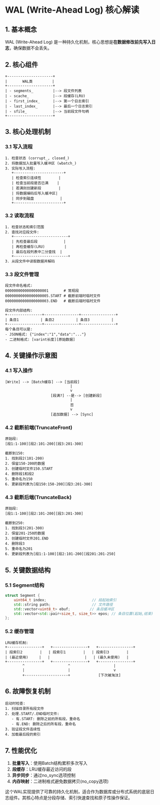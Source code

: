 # WAL (Write-Ahead Log) 核心解读

## 1. 基本概念
WAL (Write-Ahead Log) 是一种持久化机制，核心思想是**在数据修改前先写入日志**，确保数据不会丢失。

## 2. 核心组件

```
+---------------------+
|       WAL类         |
+---------------------+
| - segments_         |--> 段文件列表
| - scache_           |--> 段缓存(LRU)
| - first_index_      |--> 第一个日志索引
| - last_index_       |--> 最后一个日志索引
| - sfile_            |--> 当前段文件句柄
+---------------------+
```

## 3. 核心处理机制

### 3.1 写入流程

```
1. 检查状态 (corrupt_, closed_)
2. 将数据加入批量写入缓冲区 (wbatch_)
3. 实际写入流程:
   +-----------------------+
   | 检查索引连续性        |
   | 检查当前段是否已满    |
   | 若满则创建新段        |
   | 将数据编码后写入缓冲区|
   | 同步到磁盘            |
   +-----------------------+
```

### 3.2 读取流程

```
1. 检查状态和索引范围
2. 查找对应段文件:
   +-------------------------+
   | 先检查最后段            |
   | 再检查缓存(LRU)         |
   | 最后在段列表中二分查找  |
   +-------------------------+
3. 从段文件中读取数据并解码
```

### 3.3 段文件管理

```
段文件命名格式:
00000000000000000001       # 常规段
00000000000000000005.START # 截断前端时临时文件
00000000000000000003.END   # 截断后端时临时文件

段文件内部结构:
+----------------+----------------+----------------+
| 条目1          | 条目2          | 条目3          |
+----------------+----------------+----------------+
每个条目可以是:
- JSON格式: {"index":"1","data":"..."}
- 二进制格式: [varint长度][原始数据]
```

## 4. 关键操作示意图

### 4.1 写入操作

```
[Write] --> [Batch缓存] --> [当前段]
                              |
                              v
                     [段满?] --是--> [创建新段]
                              |
                              否
                              v
                     [追加数据] --> [Sync]
```

### 4.2 截断前端(TruncateFront)

```
原始段:
[段1:1-100][段2:101-200][段3:201-300]

截断到150:
1. 找到段2(101-200)
2. 保留150-200的数据
3. 创建临时文件150.START
4. 删除段1和段2
5. 重命名为150
6. 更新段列表为[段150:150-200][段3:201-300]
```

### 4.3 截断后端(TruncateBack)

```
原始段:
[段1:1-100][段2:101-200][段3:201-300]

截断到250:
1. 找到段3(201-300)
2. 保留201-250的数据
3. 创建临时文件201.END
4. 删除段3
5. 重命名为201
6. 更新段列表为[段1:1-100][段2:101-200][段201:201-250]
```

## 5. 关键数据结构

### 5.1 Segment结构

```cpp
struct Segment {
    uint64_t index;                     // 段起始索引
    std::string path;                   // 文件路径
    std::vector<uint8_t> ebuf;         // 条目缓冲区
    std::vector<std::pair<size_t, size_t>> epos; // 条目位置(起始,结束)
};
```

### 5.2 缓存管理

```
LRU缓存机制:
+----------------+   +----------------+   +----------------+
| 段索引2        |   | 段索引1        |   | 段索引3        |
| (最近使用)     |   |                |   | (最久未使用)   |
+----------------+   +----------------+   +----------------+
        ^                    ^                    |
        |                    |                    v
        +--------------------+             [下次被淘汰]
```

## 6. 故障恢复机制

```
启动时检查:
1. 扫描目录所有段文件
2. 处理.START/.END临时文件:
   - 有.START: 删除之前的所有段，重命名
   - 有.END: 删除之后的所有段，重命名
3. 验证段文件连续性
4. 加载最后段的索引
```

## 7. 性能优化

1. **批量写入**：使用Batch结构累积多次写入
2. **段缓存**：LRU缓存最近访问的段
3. **异步同步**：通过no_sync选项控制
4. **内存映射**：二进制格式避免数据拷贝(no_copy选项)

这个WAL实现提供了可靠的持久化机制，适合作为数据库或分布式系统的底层日志组件。其核心特点是分段存储、索引快速查找和原子性操作保证。